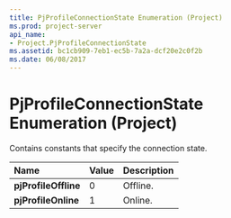 ```yaml
---
title: PjProfileConnectionState Enumeration (Project)
ms.prod: project-server
api_name:
- Project.PjProfileConnectionState
ms.assetid: bc1cb909-7eb1-ec5b-7a2a-dcf20e2c0f2b
ms.date: 06/08/2017
---
```



# PjProfileConnectionState Enumeration (Project)

Contains constants that specify the connection state.



|**Name**|**Value**|**Description**|
|:-----|:-----|:-----|
|**pjProfileOffline**|0|Offline.|
|**pjProfileOnline**|1|Online.|


